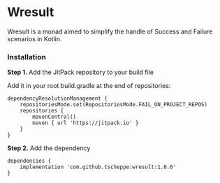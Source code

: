 # Wresult

Wresult is a monad aimed to simplify the handle of Success and Failure scenarios in Kotlin.

### Installation

**Step 1.** Add the JitPack repository to your build file

Add it in your root build.gradle at the end of repositories:

```
dependencyResolutionManagement {
	repositoriesMode.set(RepositoriesMode.FAIL_ON_PROJECT_REPOS)
	repositories {
		mavenCentral()
		maven { url 'https://jitpack.io' }
	}
}
```

**Step 2.** Add the dependency

```
dependencies {
    implementation 'com.github.tscheppe:wresult:1.0.0'
}

```